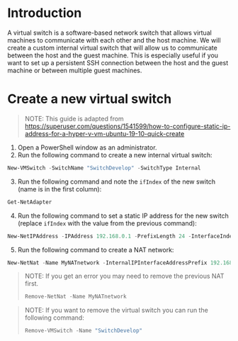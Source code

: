 # Introduction

A virtual switch is a software-based network switch that allows virtual machines to communicate with each other and the host machine. We will create a custom internal virtual switch that will allow us to communicate between the host and the guest machine. This is especially useful if you want to set up a persistent SSH connection between the host and the guest machine or between multiple guest machines.

# Create a new virtual switch

> NOTE: This guide is adapted from https://superuser.com/questions/1541599/how-to-configure-static-ip-address-for-a-hyper-v-vm-ubuntu-19-10-quick-create

1. Open a PowerShell window as an administrator.
2. Run the following command to create a new internal virtual switch:

```powershell
New-VMSwitch -SwitchName "SwitchDevelop" -SwitchType Internal
```

3. Run the following command and note the `ifIndex` of the new switch (name is in the first column):

```powershell
Get-NetAdapter
```

4. Run the following command to set a static IP address for the new switch (replace `ifIndex` with the value from the previous command):

```powershell
New-NetIPAddress -IPAddress 192.168.0.1 -PrefixLength 24 -InterfaceIndex <INDEX>
```

5. Run the following command to create a NAT network:

```powershell
New-NetNat -Name MyNATnetwork -InternalIPInterfaceAddressPrefix 192.168.0.0/24
```

> NOTE: If you get an error you may need to remove the previous NAT first.
>
> ```powershell
> Remove-NetNat -Name MyNATnetwork
> ```

> NOTE: If you want to remove the virtual switch you can run the following command:
>
> ```powershell
> Remove-VMSwitch -Name "SwitchDevelop"
> ```
